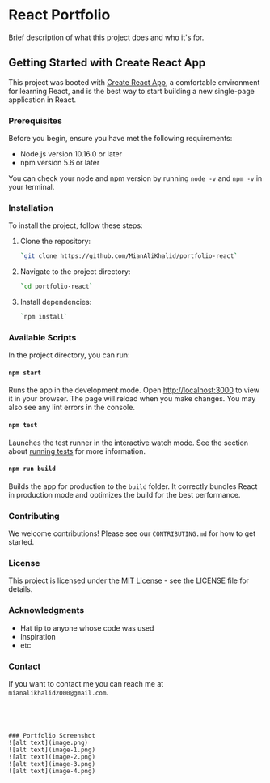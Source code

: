 # React Portfolio

Brief description of what this project does and who it's for.

## Getting Started with Create React App

This project was booted with [Create React App](https://github.com/facebook/create-react-app), a comfortable environment for learning React, and is the best way to start building a new single-page application in React.

### Prerequisites

Before you begin, ensure you have met the following requirements:

- Node.js version 10.16.0 or later
- npm version 5.6 or later

You can check your node and npm version by running `node -v` and `npm -v` in your terminal.

### Installation

To install the project, follow these steps:

1. Clone the repository:
   ```bash
   `git clone https://github.com/MianAliKhalid/portfolio-react`
   ```
2. Navigate to the project directory:
   ```bash
   `cd portfolio-react`
   ```
3. Install dependencies:
   ```bash
   `npm install`
   ```

### Available Scripts

In the project directory, you can run:

#### `npm start`

Runs the app in the development mode. Open [http://localhost:3000](http://localhost:3000) to view it in your browser. The page will reload when you make changes. You may also see any lint errors in the console.

#### `npm test`

Launches the test runner in the interactive watch mode. See the section about [running tests](https://facebook.github.io/create-react-app/docs/running-tests) for more information.

#### `npm run build`

Builds the app for production to the `build` folder. It correctly bundles React in production mode and optimizes the build for the best performance.

### Contributing

We welcome contributions! Please see our `CONTRIBUTING.md` for how to get started.

### License

This project is licensed under the [MIT License](LICENSE.md) - see the LICENSE file for details.

### Acknowledgments

- Hat tip to anyone whose code was used
- Inspiration
- etc

### Contact

If you want to contact me you can reach me at `mianalikhalid2000@gmail.com`.
```




### Portfolio Screenshot
![alt text](image.png)
![alt text](image-1.png)
![alt text](image-2.png)
![alt text](image-3.png)
![alt text](image-4.png)